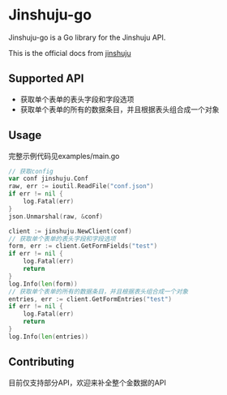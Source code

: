 # Jinshuju-go

Jinshuju-go is a Go library for the Jinshuju API.

This is the official docs from [jinshuju](https://jinshuju.net/help/articles/api-intro)

## Supported API
* 获取单个表单的表头字段和字段选项
* 获取单个表单的所有的数据条目，并且根据表头组合成一个对象

## Usage

完整示例代码见examples/main.go

```go
// 获取config
var conf jinshuju.Conf
raw, err := ioutil.ReadFile("conf.json")
if err != nil {
    log.Fatal(err)
}
json.Unmarshal(raw, &conf)

client := jinshuju.NewClient(conf)
// 获取单个表单的表头字段和字段选项
form, err := client.GetFormFields("test")
if err != nil {
    log.Fatal(err)
    return
}
log.Info(len(form))
// 获取单个表单的所有的数据条目，并且根据表头组合成一个对象
entries, err := client.GetFormEntries("test")
if err != nil {
    log.Fatal(err)
    return
}
log.Info(len(entries))
```

## Contributing

目前仅支持部分API，欢迎来补全整个金数据的API

